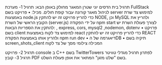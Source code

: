 תרגיל בית הדסים
יוני שטרן
המאגר מחולק באופן הבא:
תרגיל 1- מערכת FullStack לניהול מאגר קורונה עבור קופת חולים. מכיל:
•	פרויקט בשם server למימוש צד שרת באמצעות node.js 
כדי להריץ פרויקט זה יש להתקין NODE, וכן MySQL
ולהריץ את הקובץ הראשי של השרת (server.js) על ידי הפקודה npm start
לצורך פעולת השרת יש להתקין את הספריות הבאות:  , express, cors, mysql2 ,nodemon, dotenv
•	פרויקט בשם client למימוש צד לקוח באמצעות react
כדי להריץ פרויקט זה יש להתקין REACT 
ולהריץ אותו באמצעות הפקודה npm run dev
•	דיאגרמה של הDB 
•	תיקיה בשם screen_shots_client המכילה צילומי מסך של צד לקוח

תרגיל 2- פרויקט console  ב C++    בשם TwitterTowers לפתרון תרגיל מגדלי טוויטר
תרגיל 3- קובץ PDF  בשם "שלט מזגן" המתאר את אופן פעולת השלט.
